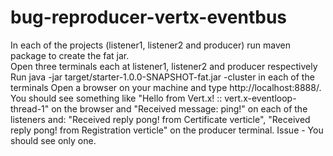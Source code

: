 # bug-reproducer-vertx-eventbus
In each of the projects (listener1, listener2 and producer) run maven package to create the fat jar.\
Open three terminals each at listener1, listener2 and producer respectively\
Run  java -jar target/starter-1.0.0-SNAPSHOT-fat.jar -cluster in each of the terminals
Open a browser on your machine and type http://localhost:8888/. 
You should see something like "Hello from Vert.x! :: vert.x-eventloop-thread-1" on the browser and "Received message: ping!" on each of the listeners and:
"Received reply pong! from Certificate verticle", "Received reply pong! from Registration verticle" on the producer terminal. Issue - You should see only one.

